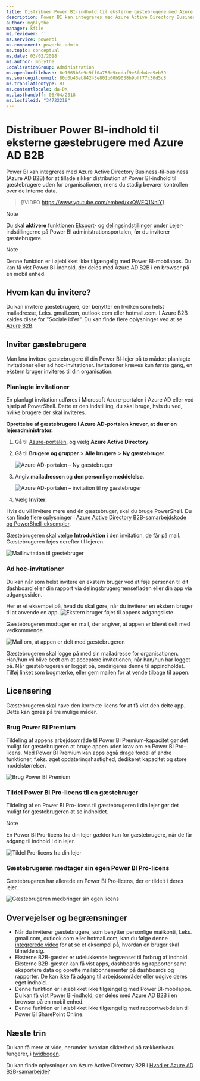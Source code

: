 ```yaml
---
title: Distribuer Power BI-indhold til eksterne gæstebrugere med Azure AD B2B
description: Power BI kan integreres med Azure Active Directory Business-til-business (Azure AD B2B) for at tillade sikker distribution af Power BI-indhold til gæstebrugere uden for organisationen.
author: mgblythe
manager: kfile
ms.reviewer: ''
ms.service: powerbi
ms.component: powerbi-admin
ms.topic: conceptual
ms.date: 03/02/2018
ms.author: mblythe
LocalizationGroup: Administration
ms.openlocfilehash: 6e1665b6e9c9ff0a756d9ccdaf9e6feb4ed9eb39
ms.sourcegitcommit: 80d6b45eb84243e801b60b9038b9bff77c30d5c8
ms.translationtype: HT
ms.contentlocale: da-DK
ms.lasthandoff: 06/04/2018
ms.locfileid: "34722218"
---
```

# <a name="distribute-power-bi-content-to-external-guest-users-with-azure-ad-b2b"></a>Distribuer Power BI-indhold til eksterne gæstebrugere med Azure AD B2B

Power BI kan integreres med Azure Active Directory Business-til-business (Azure AD B2B) for at tillade sikker distribution af Power BI-indhold til gæstebrugere uden for organisationen, mens du stadig bevarer kontrollen over de interne data.

> [!VIDEO https://www.youtube.com/embed/xxQWEQ1NnlY]

> [!NOTE]
> Du skal **aktivere** funktionen [Eksport- og delingsindstillinger](service-admin-portal.md#export-and-sharing-settings) under Lejer-indstillingerne på Power BI administrationsportalen, før du inviterer gæstebrugere.

> [!NOTE]
> Denne funktion er i øjeblikket ikke tilgængelig med Power BI-mobilapps. Du kan få vist Power BI-indhold, der deles med Azure AD B2B i en browser på en mobil enhed. 

## <a name="who-can-you-invite"></a>Hvem kan du invitere?

Du kan invitere gæstebrugere, der benytter en hvilken som helst mailadresse, f.eks. gmail.com, outlook.com eller hotmail.com. I Azure B2B kaldes disse for "Sociale id'er". Du kan finde flere oplysninger ved at se [Azure B2B](https://docs.microsoft.com/azure/active-directory/active-directory-b2b-what-is-azure-ad-b2b).

## <a name="invite-guest-users"></a>Inviter gæstebrugere

Man kna invitere gæstebrugere til din Power BI-lejer på to måder: planlagte invitationer eller ad hoc-invitationer. Invitationer kræves kun første gang, en ekstern bruger inviteres til din organisation.

### <a name="planned-invites"></a>Planlagte invitationer

En planlagt invitation udføres i Microsoft Azure-portalen i Azure AD eller ved hjælp af PowerShell. Dette er den indstilling, du skal bruge, hvis du ved, hvilke brugere der skal inviteres. 

**Oprettelse af gæstebrugere i Azure AD-portalen kræver, at du er en lejeradministrator.**

1. Gå til [Azure-portalen](https://portal.azure.com), og vælg **Azure Active Directory**.

2. Gå til **Brugere og grupper** > **Alle brugere** > **Ny gæstebruger**.

    ![Azure AD-portalen – Ny gæstebruger](media/service-admin-azure-ad-b2b/azuread-portal-new-guest-user.png)

3. Angiv **mailadressen** og **den personlige meddelelse**.

    ![Azure AD-portalen – invitation til ny gæstebruger](media/service-admin-azure-ad-b2b/azuread-portal-invite-message.png)

4. Vælg **Inviter**.

Hvis du vil invitere mere end én gæstebruger, skal du bruge PowerShell. Du kan finde flere oplysninger i [Azure Active Directory B2B-samarbejdskode og PowerShell-eksempler](https://docs.microsoft.com/azure/active-directory/b2b/code-samples).

Gæstebrugeren skal vælge **Introduktion** i den invitation, de får på mail. Gæstebrugeren føjes derefter til lejeren.

![Mailinvitation til gæstebruger](media/service-admin-azure-ad-b2b/guest-user-invite-email.png)

### <a name="ad-hoc-invites"></a>Ad hoc-invitationer

Du kan når som helst invitere en ekstern bruger ved at føje personen til dit dashboard eller din rapport via delingsbrugergrænsefladen eller din app via adgangssiden.

Her er et eksempel på, hvad du skal gøre, når du inviterer en ekstern bruger til at anvende en app.
![Ekstern bruger føjet til appens adgangsliste](media/service-admin-azure-ad-b2b/power-bi-app-access.png)

Gæstebrugeren modtager en mail, der angiver, at appen er blevet delt med vedkommende.

![Mail om, at appen er delt med gæstebrugeren](media/service-admin-azure-ad-b2b/guest-user-invite-email2.png)

Gæstebrugeren skal logge på med sin mailadresse for organisationen. Han/hun vil blive bedt om at acceptere invitationen, når han/hun har logget på. Når gæstebrugeren er logget på, omdirigeres denne til appindholdet. Tilføj linket som bogmærke, eller gem mailen for at vende tilbage til appen.

## <a name="licensing"></a>Licensering

Gæstebrugeren skal have den korrekte licens for at få vist den delte app. Dette kan gøres på tre mulige måder.

### <a name="use-power-bi-premium"></a>Brug Power BI Premium

Tildeling af appens arbejdsområde til Power BI Premium-kapacitet gør det muligt for gæstebrugeren at bruge appen uden krav om en Power BI Pro-licens. Med Power BI Premium kan apps også drage fordel af andre funktioner, f.eks. øget opdateringshastighed, dedikeret kapacitet og store modelstørrelser.

![Brug Power BI Premium](media/service-admin-azure-ad-b2b/license-approach1.png)

### <a name="assign-power-bi-pro-license-to-guest-user"></a>Tildel Power BI Pro-licens til en gæstebruger

Tildeling af en Power BI Pro-licens til gæstebrugeren i din lejer gør det muligt for gæstebrugeren at se indholdet.

> [!NOTE]
> En Power BI Pro-licens fra din lejer gælder kun for gæstebrugere, når de får adgang til indhold i din lejer.

![Tildel Pro-licens fra din lejer](media/service-admin-azure-ad-b2b/license-approach2.png)

### <a name="guest-user-brings-their-own-power-bi-pro-license"></a>Gæstebrugeren medtager sin egen Power BI Pro-licens

Gæstebrugeren har allerede en Power BI Pro-licens, der er tildelt i deres lejer.

![Gæstebrugeren medbringer sin egen licens](media/service-admin-azure-ad-b2b/license-approach3.png)

## <a name="considerations-and-limitations"></a>Overvejelser og begrænsninger

* Når du inviterer gæstebrugere, som benytter personlige mailkonti, f.eks. gmail.com, outlook.com eller hotmail.com, kan du følge denne [integrerede video](https://docs.microsoft.com/azure/active-directory/active-directory-b2b-redemption-experience) for at se et eksempel på, hvordan en bruger skal tilmelde sig.
* Eksterne B2B-gæster er udelukkende begrænset til forbrug af indhold. Eksterne B2B-gæster kan få vist apps, dashboards og rapporter samt eksportere data og oprette mailabonnementer på dashboards og rapporter. De kan ikke få adgang til arbejdsområder eller udgive deres eget indhold.
* Denne funktion er i øjeblikket ikke tilgængelig med Power BI-mobilapps. Du kan få vist Power BI-indhold, der deles med Azure AD B2B i en browser på en mobil enhed.
* Denne funktion er i øjeblikket ikke tilgængelig med rapportwebdelen til Power BI SharePoint Online.

## <a name="next-steps"></a>Næste trin

Du kan få mere at vide, herunder hvordan sikkerhed på rækkeniveau fungerer, i [hvidbogen](https://aka.ms/powerbi-b2b-whitepaper).

Du kan finde oplysninger om Azure Active Directory B2B i [Hvad er Azure AD B2B-samarbejde?](https://docs.microsoft.com/azure/active-directory/active-directory-b2b-what-is-azure-ad-b2b)
